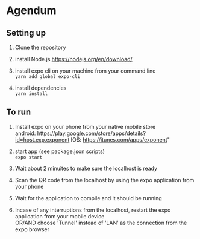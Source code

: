 # Agendum

## Setting up
1. Clone the repository

1. install Node.js
https://nodejs.org/en/download/

2. install expo cli on your machine from your command line <br/>
`yarn add global expo-cli`

3. install dependencies <br/>
`yarn install`

## To run

1. Install expo on your phone from your native mobile store <br/>
android: https://play.google.com/store/apps/details?id=host.exp.exponent
IOS: https://itunes.com/apps/exponent"

2. start app (see package.json scripts) <br/>
`expo start`

3. Wait about 2 minuites to make sure the localhost is ready

4. Scan the QR code from the localhost by using the expo application from your phone
 
5. Wait for the application to compile and it should be running

6. Incase of any interruptions from the localhost, restart the expo application from your mobile device <br/>
   OR/AND choose 'Tunnel' instead of 'LAN' as the connection from the expo browser
